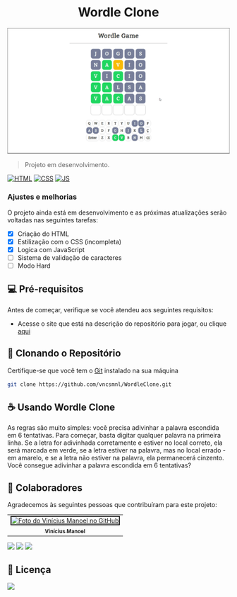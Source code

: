 <h1 align="center">Wordle Clone</h1>

![Imagem](./src/Animation.gif)

> Projeto em desenvolvimento.

[![HTML](https://img.shields.io/badge/HTML5-E34F26?style=for-the-badge&logo=html5&logoColor=white)](https://developer.mozilla.org/en-US/docs/Web/HTML)
[![CSS](https://img.shields.io/badge/CSS3-1572B6?style=for-the-badge&logo=css3&logoColor=white)](https://developer.mozilla.org/en-US/docs/Web/CSS)
[![JS](https://img.shields.io/badge/JavaScript-F7DF1E?style=for-the-badge&logo=javascript&logoColor=black)](https://developer.mozilla.org/en-US/docs/Web/JavaScript)

### Ajustes e melhorias

O projeto ainda está em desenvolvimento e as próximas atualizações serão voltadas nas seguintes tarefas:

- [x] Criação do HTML
- [x] Estilização com o CSS (incompleta)
- [x] Logica com JavaScript
- [ ] Sistema de validação de caracteres
- [ ] Modo Hard

## 💻 Pré-requisitos

Antes de começar, verifique se você atendeu aos seguintes requisitos:

* Acesse o site que está na descrição do repositório para jogar, ou clique [aqui](https://vncsmnl.github.io/WordleClone/)

## 💾 Clonando o Repositório

Certifique-se que você tem o [Git](https://git-scm.com/) instalado na sua máquina

```bash
git clone https://github.com/vncsmnl/WordleClone.git
```


## ☕ Usando Wordle Clone

As regras são muito simples: você precisa adivinhar a palavra escondida em 6 tentativas. Para começar, basta digitar qualquer palavra na primeira linha. Se a letra for adivinhada corretamente e estiver no local correto, ela será marcada em verde, se a letra estiver na palavra, mas no local errado - em amarelo, e se a letra não estiver na palavra, ela permanecerá cinzento. Você consegue adivinhar a palavra escondida em 6 tentativas?


## 🤝 Colaboradores

Agradecemos às seguintes pessoas que contribuíram para este projeto:

<table>
  <tr>
    <td align="center">
      <a href="https://github.com/vncsmnl">
        <img border="2" src="https://avatars.githubusercontent.com/u/59481808?v=4" width="100px;" alt="Foto do Vinícius Manoel no GitHub"/><br>
        <sub>
          <b>Vinícius Manoel</b>
        </sub>
      </a>
    </td>
  </tr>
</table>

<a href="https://instagram.com/vncsmnl"><img src="https://img.shields.io/badge/Instagram-E4405F?style=for-the-badge&logo=instagram&logoColor=white"></a> <a href="https://twitter.com/vncsmnl"><img src="https://img.shields.io/badge/Twitter-1DA1F2?style=for-the-badge&logo=twitter&logoColor=white"></a>
<a href="https://br.linkedin.com/in/vncsmnl"><img src="https://img.shields.io/badge/LinkedIn-0077B5?style=for-the-badge&logo=linkedin&logoColor=white"></a>


## 📝 Licença

<a href="https://choosealicense.com/licenses/mit"><img src="https://img.shields.io/github/license/vncsmnl/EncurtaLinks"></a>
